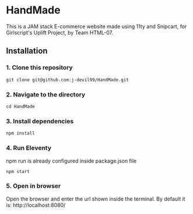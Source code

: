 # HandMade

This is a JAM stack E-commerce website made using 11ty and Snipcart, for Girlscript's Uplift Project, by Team HTML-07.

## Installation

### 1. Clone this repository
```
git clone git@github.com:j-devil99/HandMade.git
```
### 2. Navigate to the directory
```
cd HandMade
```

### 3. Install dependencies
```
npm install
```

### 4. Run Eleventy
npm run is already configured inside package.json file
```
npm start
```

### 5. Open in browser
Open the browser and enter the url shown inside the terminal. By default it is: http://localhost:8080/